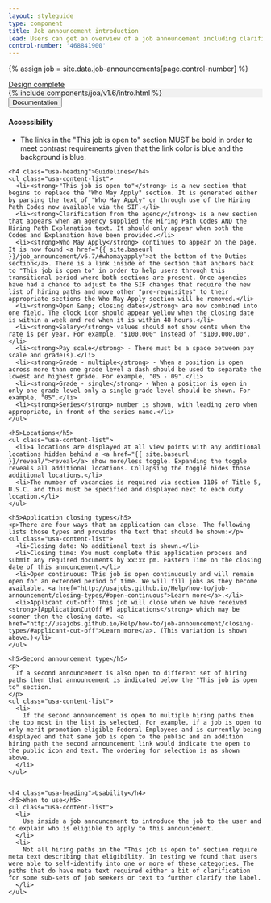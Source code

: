 ```yaml
---
layout: styleguide
type: component
title: Job announcement introduction
lead: Users can get an overview of a job announcement including clarification on who is eligible to apply to this announcement.
control-number: '468841900'
---
```


{% assign job = site.data.job-announcements[page.control-number] %}

<a href="{{ site.baseurl }}/getting-started/#maturity" class="usa-label maturity design_complete">
  Design complete
</a>

<div class="preview" style="background-color: #f1f1f1;">
  {% include components/joa/v1.6/intro.html %}
</div>

<div class="usa-accordion-bordered usa-accordion-docs">
  <button class="usa-button-unstyled usa-accordion-button"
      aria-expanded="true" aria-controls="doc-0">
    Documentation
  </button>
  <div id="doc-0" aria-hidden="false" class="usa-accordion-content">
    <h4 class="usa-heading">Accessibility</h4>
    <ul class="usa-content-list">
      <li>The links in the "This job is open to" section MUST be bold in order to meet contrast requirements given that the link color is blue and the background is blue.</li>
    </ul>

    <h4 class="usa-heading">Guidelines</h4>
    <ul class="usa-content-list">
      <li><strong>"This job is open to"</strong> is a new section that begins to replace the "Who May Apply" section. It is generated either by parsing the text of "Who May Apply" or through use of the Hiring Path Codes now available via the SIF.</li>
      <li><strong>Clarification from the agency</strong> is a new section that appears when an agency supplied the Hiring Path Codes AND the Hiring Path Explanation text. It should only appear when both the Codes and Explanation have been provided.</li>
      <li><strong>Who May Apply</strong> continues to appear on the page. It is now found <a href="{{ site.baseurl }}/job_announcement/v6.7/#whomayapply">at the bottom of the Duties section</a>. There is a link inside of the section that anchors back to "This job is open to" in order to help users through this transitional period where both sections are present. Once agencies have had a chance to adjust to the SIF changes that require the new list of hiring paths and move other "pre-requisites" to their appropriate sections the Who May Apply section will be removed.</li>
      <li><strong>Open &amp; closing dates</strong> are now combined into one field. The clock icon should appear yellow when the closing date is within a week and red when it is within 48 hours.</li>
      <li><strong>Salary</strong> values should not show cents when the rate is per year. For example, "$100,000" instead of "$100,000.00".</li>
      <li><strong>Pay scale</strong> - There must be a space between pay scale and grade(s).</li>
      <li><strong>Grade - multiple</strong> - When a position is open across more than one grade level a dash should be used to separate the lowest and highest grade. For example, "05 - 09".</li>
      <li><strong>Grade - single</strong> - When a position is open in only one grade level only a single grade level should be shown. For example, "05".</li>
      <li><strong>Series</strong> number is shown, with leading zero when appropriate, in front of the series name.</li>
    </ul>

    <h5>Locations</h5>
    <ul class="usa-content-list">
      <li>4 locations are displayed at all view points with any additional locations hidden behind a <a href="{{ site.baseurl }}/reveal/">reveal</a> show more/less toggle. Expanding the toggle reveals all additional locations. Collapsing the toggle hides those additional locations.</li>
      <li>The number of vacancies is required via section 1105 of Title 5, U.S.C. and thus must be specified and displayed next to each duty location.</li>
    </ul>

    <h5>Application closing types</h5>
    <p>There are four ways that an application can close. The following lists those types and provides the text that should be shown:</p>
    <ul class="usa-content-list">
      <li>Closing date: No additional text is shown.</li>
      <li>Closing time: You must complete this application process and submit any required documents by xx:xx pm. Eastern Time on the closing date of this announcement.</li>
      <li>Open continuous: This job is open continuously and will remain open for an extended period of time. We will fill jobs as they become available. <a href="http://usajobs.github.io/Help/how-to/job-announcement/closing-types/#open-continuous">Learn more</a>.</li>
      <li>Applicant cut-off: This job will close when we have received <strong>[ApplicationCutOff #] applications</strong> which may be sooner then the closing date. <a href="http://usajobs.github.io/Help/how-to/job-announcement/closing-types/#applicant-cut-off">Learn more</a>. (This variation is shown above.)</li>
    </ul>

    <h5>Second announcement type</h5>
    <p>
      If a second announcement is also open to different set of hiring paths then that announcement is indicated below the "This job is open to" section.
    </p>
    <ul class="usa-content-list">
      <li>
        If the second announcement is open to multiple hiring paths then the top most in the list is selected. For example, if a job is open to only merit promotion eligible Federal Employees and is currently being displayed and that same job is open to the public and an addition hiring path the second announcement link would indicate the open to the public icon and text. The ordering for selection is as shown above.
      </li>
    </ul>


    <h4 class="usa-heading">Usability</h4>
    <h5>When to use</h5>
    <ul class="usa-content-list">
      <li>
        Use inside a job announcement to introduce the job to the user and to explain who is eligible to apply to this announcement.
      </li>
      <li>
        Not all hiring paths in the "This job is open to" section require meta text describing that eligibility. In testing we found that users were able to self-identify into one or more of these categories. The paths that do have meta text required either a bit of clarification for some sub-sets of job seekers or text to further clarify the label.
      </li>
    </ul>
  </div>
</div>
